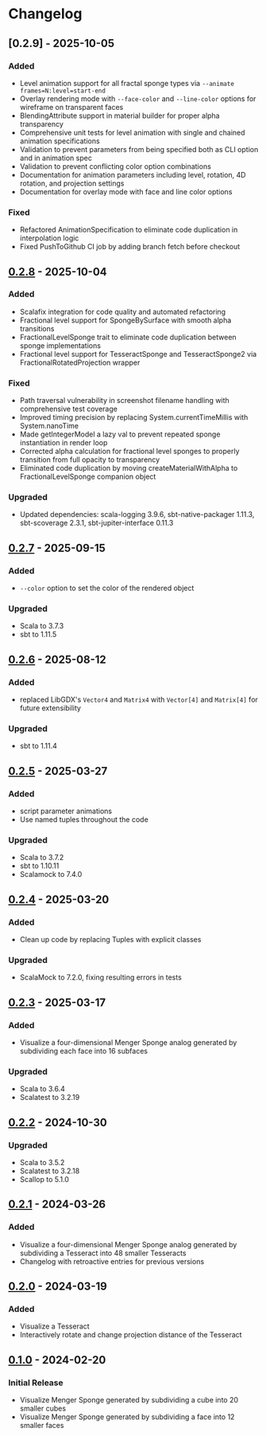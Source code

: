 # Changelog

## [0.2.9] - 2025-10-05

### Added
- Level animation support for all fractal sponge types via `--animate frames=N:level=start-end`
- Overlay rendering mode with `--face-color` and `--line-color` options for wireframe on transparent faces
- BlendingAttribute support in material builder for proper alpha transparency
- Comprehensive unit tests for level animation with single and chained animation specifications
- Validation to prevent parameters from being specified both as CLI option and in animation spec
- Validation to prevent conflicting color option combinations
- Documentation for animation parameters including level, rotation, 4D rotation, and projection settings
- Documentation for overlay mode with face and line color options

### Fixed
- Refactored AnimationSpecification to eliminate code duplication in interpolation logic
- Fixed PushToGithub CI job by adding branch fetch before checkout

## [0.2.8] - 2025-10-04

### Added
- Scalafix integration for code quality and automated refactoring
- Fractional level support for SpongeBySurface with smooth alpha transitions
- FractionalLevelSponge trait to eliminate code duplication between sponge implementations
- Fractional level support for TesseractSponge and TesseractSponge2 via FractionalRotatedProjection wrapper

### Fixed
- Path traversal vulnerability in screenshot filename handling with comprehensive test coverage
- Improved timing precision by replacing System.currentTimeMillis with System.nanoTime
- Made getIntegerModel a lazy val to prevent repeated sponge instantiation in render loop
- Corrected alpha calculation for fractional level sponges to properly transition from full opacity to transparency
- Eliminated code duplication by moving createMaterialWithAlpha to FractionalLevelSponge companion object

### Upgraded
- Updated dependencies: scala-logging 3.9.6, sbt-native-packager 1.11.3, sbt-scoverage 2.3.1, sbt-jupiter-interface 0.11.3

## [0.2.7] - 2025-09-15

### Added
- `--color` option to set the color of the rendered object

### Upgraded
- Scala to 3.7.3
- sbt to 1.11.5

## [0.2.6] - 2025-08-12

### Added
- replaced LibGDX's `Vector4` and `Matrix4` with `Vector[4]` and `Matrix[4]` for future 
  extensibility

### Upgraded
- sbt to 1.11.4

## [0.2.5] - 2025-03-27

### Added
- script parameter animations
- Use named tuples throughout the code

### Upgraded
- Scala to 3.7.2
- sbt to 1.10.11
- Scalamock to 7.4.0

## [0.2.4] - 2025-03-20

### Added
- Clean up code by replacing Tuples with explicit classes

### Upgraded
- ScalaMock to 7.2.0, fixing resulting errors in tests

## [0.2.3] - 2025-03-17

### Added
- Visualize a four-dimensional Menger Sponge analog generated by subdividing each face into 16
  subfaces

### Upgraded
- Scala to 3.6.4
- Scalatest to 3.2.19

## [0.2.2] - 2024-10-30

### Upgraded
- Scala to 3.5.2
- Scalatest to 3.2.18
- Scallop to 5.1.0

## [0.2.1] - 2024-03-26

### Added
- Visualize a four-dimensional Menger Sponge analog generated by subdividing a Tesseract into 48 
  smaller Tesseracts
- Changelog with retroactive entries for previous versions

## [0.2.0] - 2024-03-19

### Added
- Visualize a Tesseract 
- Interactively rotate and change projection distance of the Tesseract

## [0.1.0] - 2024-02-20

### Initial Release
- Visualize Menger Sponge generated by subdividing a cube into 20 smaller cubes
- Visualize Menger Sponge generated by subdividing a face into 12 smaller faces


[0.2.8]: https://gitlab.com/lilacashes/menger/-/compare/0.2.7...0.2.8
[0.2.7]: https://gitlab.com/lilacashes/menger/-/compare/0.2.6...0.2.7
[0.2.6]: https://gitlab.com/lilacashes/menger/-/compare/0.2.5...0.2.6
[0.2.5]: https://gitlab.com/lilacashes/menger/-/compare/0.2.4...0.2.5
[0.2.4]: https://gitlab.com/lilacashes/menger/-/compare/0.2.3...0.2.4
[0.2.3]: https://gitlab.com/lilacashes/menger/-/compare/0.2.2...0.2.3
[0.2.2]: https://gitlab.com/lilacashes/menger/-/compare/0.2.1...0.2.2
[0.2.1]: https://gitlab.com/lilacashes/menger/-/compare/0.2.0...0.2.1
[0.2.0]: https://gitlab.com/lilacashes/menger/-/compare/0.1.0...0.2.0
[0.1.0]: https://gitlab.com/lilacashes/menger/-/commit/f90eee11
